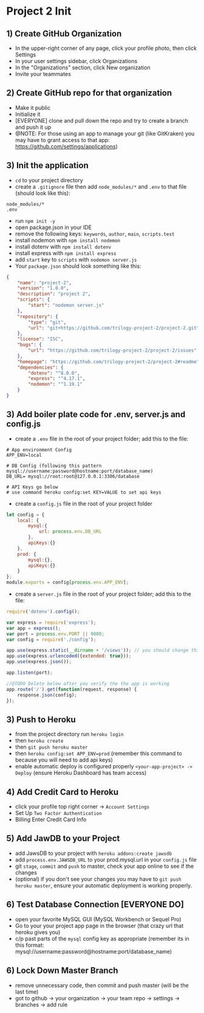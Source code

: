 # Project 2 Init

## 1) Create GitHub Organization

* In the upper-right corner of any page, click your profile photo, then click Settings
* In your user settings sidebar, click Organizations
* In the "Organizations" section, click New organization
* Invite your teammates

## 2) Create GitHub repo for that organization

* Make it public
* Initialize it
* [EVERYONE] clone and pull down the repo and try to create a branch and push it up
* @NOTE: For those using an app to manage your git (like GitKraken) you may have to grant access to that app: https://github.com/settings/applications)

## 3) Init the application

* `cd` to your project directory
* create a `.gitignore` file then add `node_modules/*` and `.env` to that file (should look like this):

```
node_modules/*
.env
```

* run `npm init -y`
* open package.json in your IDE
* remove the following keys: `keywords`, `author`, `main`, `scripts.test`
* install nodemon with `npm install nodemon`
* install dotenv with `npm install dotenv`
* install express with `npm install express`
* add `start` key to `scripts` with `nodemon server.js`
* Your `package.json` should look something like this:

```json
{
    "name": "project-2",
    "version": "1.0.0",
    "description": "project 2",
    "scripts": {
        "start": "nodemon server.js"
    },
    "repository": {
        "type": "git",
        "url": "git+https://github.com/trilogy-project-2/project-2.git"
    },
    "license": "ISC",
    "bugs": {
        "url": "https://github.com/trilogy-project-2/project-2/issues"
    },
    "homepage": "https://github.com/trilogy-project-2/project-2#readme",
    "dependencies": {
        "dotenv": "^8.0.0",
        "express": "^4.17.1",
        "nodemon": "^1.19.1"
    }
}
```

## 3) Add boiler plate code for .env, server.js and config.js

* create a `.env` file in the root of your project folder; add this to the file:
```
# App environment Config
APP_ENV=local

# DB Config (following this pattern mysql://username:password@hostname:port/database_name)
DB_URL= mysql://root:root@127.0.0.1:3306/database

# API Keys go below
# use command heroku config:set KEY=VALUE to set api keys
```

* create a `config.js` file in the root of your project folder
```js
let config = {
    local: {
        mysql:{
            url: process.env.DB_URL
        },
        apiKeys:{}
    },
    prod: {
        mysql:{},
        apiKeys:{}
    }
};
module.exports = config[process.env.APP_ENV];
```

* create a `server.js` file in the root of your project folder; add this to the file:
```js
require('dotenv').config();

var express = require('express');
var app = express();
var port = process.env.PORT || 9000;
var config = require('./config');

app.use(express.static(__dirname + '/views')); // you should change this to be wherever your html files are
app.use(express.urlencoded({extended: true}));
app.use(express.json());

app.listen(port);

//@TODO Delete below after you verify the the app is working
app.route('/').get(function(request, response) {
    response.json(config);
});
```

## 3) Push to Heroku

* from the project directory run `heroku login`
* then `heroku create`
* then `git push heroku master`
* then `heroku config:set APP_ENV=prod` (remember this command to because you will need to add api keys)
* enable automatic deploy is configured properly `<your-app-project> -> Deploy` (ensure Heroku Dashboard has team access)

## 4) Add Credit Card to Heroku

* click your profile top right corner -> `Account Settings`
* Set Up `Two Factor Authentication`
* Billing Enter Credit Card Info

## 5) Add JawDB to your Project

* add JawsDB to your project with `heroku addons:create jawsdb`
* add `process.env.JAWSDB_URL` to your prod.mysql.url in your `config.js` file
* git `stage`, `commit` and `push` to master, check your app online to see if the changes
* (optional) if you don't see your changes you may have to `git push heroku master`, ensure your automatic deployment is working properly.

## 6) Test Database Connection [EVERYONE DO]

* open your favorite MySQL GUI (MySQL Workbench or Sequel Pro)
* Go to your your project app page in the browser (that crazy url that heroku gives you)
* c/p past parts of the `mysql` config key as appropriate (remember its in this format: mysql://username:password@hostname:port/database_name)

## 6) Lock Down Master Branch

* remove unnecessary code, then commit and push master (will be the last time)
* got to github -> your organization -> your team repo -> settings -> branches -> add rule
